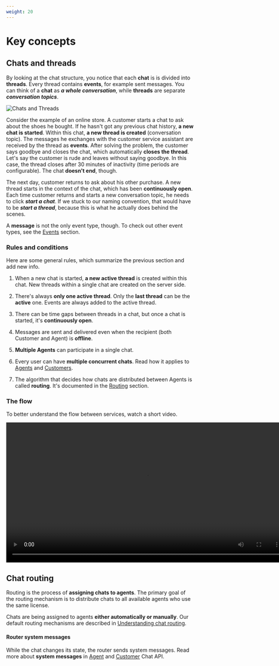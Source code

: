```yaml
---
weight: 20
---
```


# Key concepts

## Chats and threads

By looking at the chat structure, you notice that each **chat** is is divided into **threads**. Every thread contains **events**, for example sent messages. You can think of a **chat** as _**a whole conversation**_, while **threads** are separate _**conversation topics**_.

![Chats and Threads](chat_threads.png "chats and threads")
<!-- Grafika do zrobienia. Trzeba komus zlecic -->

Consider the example of an online store. A customer starts a chat to ask about the shoes he bought. If he hasn't got any previous chat history, **a new chat is started**. Within this chat, **a new thread is created** (conversation topic). The messages he exchanges with the customer service assistant are received by the thread as **events**. After solving the problem, the customer says goodbye and closes the chat, which automatically **closes the thread**. Let's say the customer is rude and leaves without saying goodbye. In this case, the thread closes after 30 minutes of inactivity (time periods are configurable). The chat **doesn't end**, though.

The next day, customer returns to ask about his other purchase. A new thread starts in the context of the chat, which has been **continuously open**. Each time customer returns and starts a new conversation topic, he needs to click **_start a chat_**. If we stuck to our naming convention, that would have to be **_start a thread_**, because this is what he actually does behind the scenes. 

A **message** is not the only event type, though. To check out other event types, see the [Events](#events) section.


### Rules and conditions

Here are some general rules, which summarize the previous section and add new info.

1. When a new chat is started, **a new active thread** is created within this chat. New threads within a single chat are created on the server side. 

2. There's always **only one active thread**. Only the **last thread** can be the **active** one. Events are always added to the active thread. 

3. There can be time gaps between threads in a chat, but once a chat is started, it's **continuously open**.

4. Messages are sent and delivered even when the recipient (both Customer and Agent) is **offline**.

5. **Multiple Agents** can participate in a single chat. 

6. Every user can have **multiple concurrent chats**. Read how it applies to [Agents](#chatting-as-an-agent) and [Customers](#chatting-as-a-customer).

7. The algorithm that decides how chats are distributed between Agents is called **routing**. It's documented in the [Routing](#routing) section.


### The flow 

To better understand the flow between services, watch a short video.

<!-- Animacja do zmiany. Zajmie sie tym Gosia oraz Bartek. -->

<video loop width="750" height="500" style="height: auto;" controls>
<source type="video/mp4" src="/beta-docs/platform-overview/images/simple_event_schema.mp4">
</video>


## Chat routing

Routing is the process of **assigning chats to agents**. The primary goal of the routing mechanism is to distribute chats to all available agents who use the same license.  
<!-- In the future, it will be possible to create a custom routing mechanism and run it on the LiveChat platform. -->

Chats are being assigned to agents **either automatically or manually**. Our default routing mechanisms are described in [Understanding chat routing](https://www.livechatinc.com/help/understanding-chat-routing/).


#### Router system messages

While the chat changes its state, the router sends system messages. Read more about **system messages** in [Agent](#agent-system-messages) and [Customer](#customer-system-messages) Chat API.

<!-- Nie wiem trochę o co chodzi z tymi rodzajami system messages. Czy z grubsza mozna je podzielić na takie po stronie Agenta i po stronie Customera. Wtedy mona by tu wymienic typy
tak jak w przypadku pushy czy eventów. Wykomentowuje przykłądy, bo to chyba nie miejsce na to. -->

<!-- ####  Overview

| Message text | System message type |
|--------------|---------------------|
| `Chat is unassigned because <agent_name> hasn't replied in <minutes_number> minutes` | `routing.unassigned` |
| `Chat assigned to <agent_name> because <agent_name> hasn't replied in <minutes_number> minutes` | `routing.assigned` |
| `Chat archived due to long inactivity` | `routing.archived` |
| `Chat is idle due to <minutes_number> minutes of inactivity` | `routing.idle` |
| `Chat archived because customer was banned by <agent> for N days` | `customer_banned` |

#### System messages: routing.assigned

##### General info

| Message text | System message type |
|--------------|---------------------|
| `Chat assigned to <agent_name>` | `routing.assigned` |

##### Use cases

| Case| Routing type |
|--------------|---------------------|
| A new chat is started and an agent is available | automatic |
| An agent has left the chat and another agent is available | automatic |
| An agent got available for an unassigned chat | automatic |

#### System messages: routing.unassigned

##### General info

| Message text | System message type |
|--------------|---------------------|
| `Chat is unassigned` | `routing.unassigned` |

##### Use cases

| Case| Routing type |
|--------------|---------------------|
| An agent has left the chat and there were no other agents are available | automatic |
| No free agent slots available | automatic |
| A chat is unassigned | manual | -->


